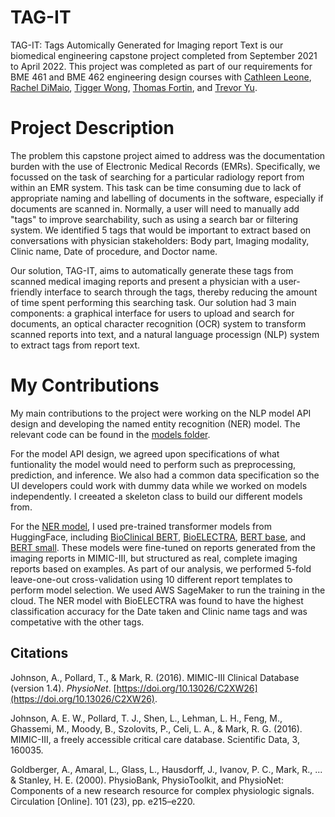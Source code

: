 # TAG-IT
TAG-IT: Tags Automically Generated for Imaging report Text is our biomedical engineering capstone project completed from September 2021 to April 2022.
This project was completed as part of our requirements for BME 461 and BME 462 engineering design courses with 
[Cathleen Leone](https://github.com/cgleone),
[Rachel DiMaio](https://github.com/rmdim),
[Tigger Wong](https://github.com/tigswong),
[Thomas Fortin](https://github.com/ThomasFortin),
and [Trevor Yu](https://github.com/trevor-yu-087).

# Project Description
The problem this capstone project aimed to address was the documentation burden with the use of Electronic Medical Records (EMRs).
Specifically, we focussed on the task of searching for a particular radiology report from within an EMR system. 
This task can be time consuming due to lack of appropriate naming and labelling of documents in the software, especially if documents are scanned in.
Normally, a user will need to manually add "tags" to improve searchability, such as using a search bar or filtering system.
We identified 5 tags that would be important to extract based on conversations with physician stakeholders: Body part, Imaging modality, Clinic name, Date of procedure, and Doctor name.

Our solution, TAG-IT, aims to automatically generate these tags from scanned medical imaging reports and present a physician with a user-friendly interface
to search through the tags, thereby reducing the amount of time spent performing this searching task.
Our solution had 3 main components: a graphical interface for users to upload and search for documents, 
an optical character recognition (OCR) system to transform scanned reports into text, 
and a natural language processign (NLP) system to extract tags from report text.

# My Contributions
My main contributions to the project were working on the NLP model API design and developing the named entity recognition (NER) model.
The relevant code can be found in the [models folder](models).

For the model API design, we agreed upon specifications of what funtionality the model would need to perform such as preprocessing, prediction, and inference.
We also had a common data specification so the UI developers could work with dummy data while we worked on models independently. I creeated a skeleton class
to build our different models from.

For the [NER model](models/ner_model.py), I used pre-trained transformer models from HuggingFace, including [BioClinical BERT](https://huggingface.co/emilyalsentzer/Bio_ClinicalBERT),
[BioELECTRA](https://huggingface.co/kamalkraj/bioelectra-base-discriminator-pubmed),
[BERT base](https://huggingface.co/bert-base-uncased),
and [BERT small](https://huggingface.co/prajjwal1/bert-small).
These models were fine-tuned on reports generated from the imaging reports in MIMIC-III, but structured as real, complete imaging reports based on examples.
As part of our analysis, we performed 5-fold leave-one-out cross-validation using 10 different report templates to perform model selection. We used AWS SageMaker to run the training in the cloud.
The NER model with BioELECTRA was found to have the highest classification accuracy for the Date taken and Clinic name tags and was competative with the other tags.

## Citations

Johnson, A., Pollard, T., & Mark, R. (2016). MIMIC-III Clinical Database (version 1.4). *PhysioNet*. [https://doi.org/10.13026/C2XW26](https://doi.org/10.13026/C2XW26).

Johnson, A. E. W., Pollard, T. J., Shen, L., Lehman, L. H., Feng, M., Ghassemi, M., Moody, B., Szolovits, P., Celi, L. A., & Mark, R. G. (2016). MIMIC-III, a freely accessible critical care database. Scientific Data, 3, 160035.

Goldberger, A., Amaral, L., Glass, L., Hausdorff, J., Ivanov, P. C., Mark, R., ... & Stanley, H. E. (2000). PhysioBank, PhysioToolkit, and PhysioNet: Components of a new research resource for complex physiologic signals. Circulation [Online]. 101 (23), pp. e215–e220.

